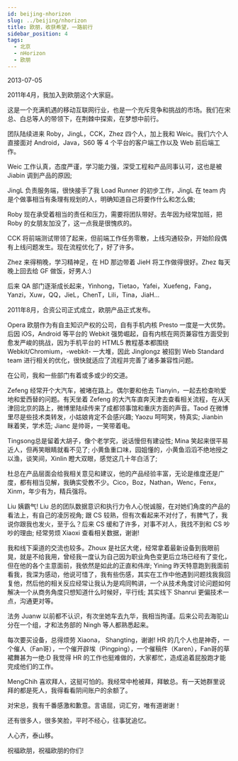```yaml
---
id: beijing-nhorizon
slug: ../beijing/nhorizon
title: 欧朋，收获希望，一路前行
sidebar_position: 4
tags:
  - 北京
  - nHorizon
  - 欧朋
---
```


2013-07-05
 
2011年4月，我加入到欧朋这个大家庭。

这是一个充满机遇的移动互联网行业，也是一个充斥竞争和挑战的市场。我们在宋总、白总等人的带领下，在荆棘中探索，在梦想中前行。

团队陆续进来 Roby，JingL，CCK，Zhez 四个人，加上我和 Weic。我们六个人直接面对 Android，Java，S60 等 4 个平台的客户端工作以及 Web 前后端工作。

Weic 工作认真，态度严谨，学习能力强，深受工程和产品同事认可，这也是被 Jiabin 调到产品的原因;

JingL 负责服务端，很快接手了我 Load Runner 的初步工作，JingL 在 team 内是个做事相当有条理有规划的人，明确知道自己将要作什么和怎么做;

Roby 现在承受着相当的责任和压力，需要将团队带好。去年因为经常加班，把 Roby 的女朋友加没了，这一点我是很愧疚的。

CCK 将前端测试带领了起来，但前端工作任务零散，上线沟通较杂，开始阶段偶有上线问题发生。现在流程优化了，好了许多。

Zhez 来得稍晚，学习精神足，在 HD 那边带着 JieH 将工作做得很好。Zhez 每天晚上回去给 GF 做饭，好男人:)

后来 QA 部门逐渐成长起来，Yinhong，Tietao，Yafei，Xuefeng，Fang，Yanzi，Xuw，QQ，JieL，ChenT，Lili，Tina，JiaH…

2011年8月，合资公司正式成立，欧朋产品正式发布。

Opera 欧朋作为有自主知识产权的公司，自有手机内核 Presto 一度是一大优势。后因 iOS，Android 等平台的 Webkit 强势崛起，自有内核在网页兼容性方面受到愈发严峻的挑战，因为手机平台的 HTML5 教程基本都围绕 Webkit/Chromium，-webkit- 一大堆，因此 Jinglongz 被招到 Web Standard team 进行相关的优化，很快就适应了流程并完善了诸多兼容性问题。

在公司，我和一些部门有着或多或少的交道。

Zefeng 经常开个大汽车，被堵在路上。偶尔要和他去 Tianyin，一起去检查哟爱地和爱西替的问题。有天坐着 Zefeng 的大汽车直奔天津去查看相关流程，在从天津回北京的路上，微博里陆续传来了成都领事馆和重庆方面的声音。Taod 在微博里尽是些技术类转发，小姑娘肯定不会感兴趣; Yaozu 呵呵笑，特真实; Jianbin 眯着笑，学术范; Jianc 是帅哥，一笑带着电。

Tingsong总是留着大胡子，像个老学究，说话慢但有建设性; Mina 笑起来很平易近人，但再笑眼睛就看不见了; 小黄鱼重口味，园姐懂的，小黄鱼滔滔不绝地授之以渔，谈笑间，Xinlin 瞪大双眼，感觉这几十年白活了;

杜总在产品层面会给我相关意见和建议，他的产品经验丰富，无论是维度还是广度，都有相当见解，我确实受教不少。Cico，Boz，Nathan，Wenc，Fenx，Xinm，年少有为，精兵强将。

Liu 姨霸气! Liu 总的团队数据意识和执行力令人心悦诚服，在对她们角度的产品的看法上，有自己的凌厉视角; 跟 CS 较熟，但有次看起来不对付了，有脾气了，我说你跟我也发火，至于么？后来 CS 缓和了许多，对事不对人，我找不到和 CS 吵吵的理由; 经常劳烦 Xiaoxi 查看相关数据，谢谢!

我和线下渠道的交流也较多。Zhoux 是社区大佬，经常拿着最新设备到我眼前晃，就是不给我用，曾经我一度认为自己因为职业角色变更后立场已经有了变化，但在他的各个主意面前，我依然是如此的正直和伟岸; Yining 昨天特意跑到我面前看我，我深为感动，他说可惜了，我有些伤感，其实在工作中他遇到问题找我我回复他，然后他的相关反应经常让我认为是鸡同鸭讲，一个从技术角度讨论问题如何解决一个从商务角度只想知道什么时候好，平行线; 其实线下 Shanrui 更偏技术一点，沟通更对等。

法务 Juanw 以前都不认识，有次坐她车去九华，我相当拘谨。后来公司去海驼山分在一个组，才和法务部的 Ningh 等人都熟悉起来。

每次要买设备，总得烦劳 Xiaona， Shangting，谢谢! HR 的几个人也是神奇，一个催人（Fan哥），一个催开辟埃（Pingping），一个催稿件（Karen），Fan哥的草裙舞甚为一绝:D  我觉得 HR 的工作也挺难做的，大家都忙，造成追着屁股跑才能完成他们的工作。

MengChih 喜欢拜人，这挺可怕的。我经常中枪被拜，拜敏总。有一天她群里说拜的都是死人，我得看看阴间账户的余额了。

对宋总，我有千番感激和歉意。言语屈，词汇穷，唯有道谢谢！

还有很多人，很多笑脸，平时不经心，往事犹追忆。

人心齐，泰山移。

祝福欧朋，祝福欧朋的你们!

 


